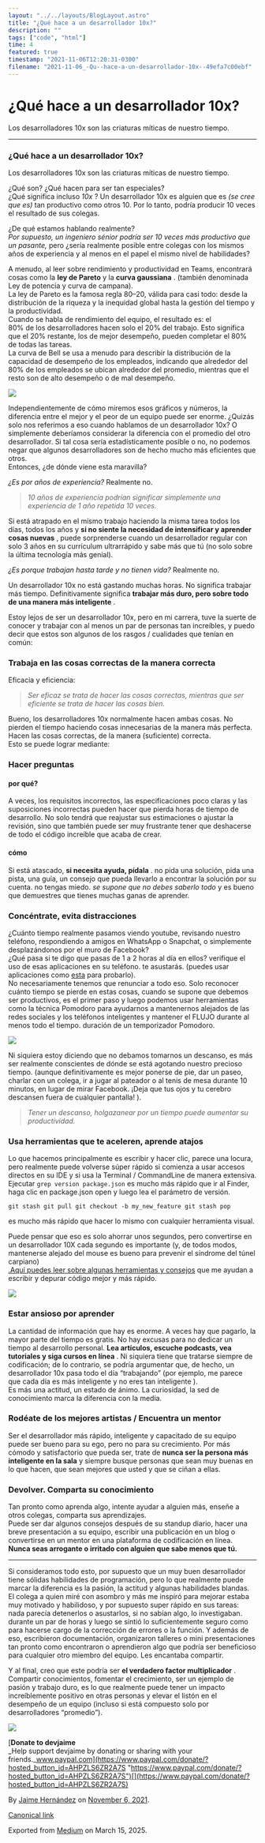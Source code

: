 ```yaml
---
layout: "../../layouts/BlogLayout.astro"
title: "¿Qué hace a un desarrollador 10x?"
description: ""
tags: ["code", "html"]
time: 4
featured: true
timestamp: "2021-11-06T12:20:31-0300"
filename: "2021-11-06_-Qu--hace-a-un-desarrollador-10x--49efa7c00ebf"
---
```



¿Qué hace a un desarrollador 10x?
=================================

Los desarrolladores 10x son las criaturas míticas de nuestro tiempo.

* * *

### ¿Qué hace a un desarrollador 10x?

Los desarrolladores 10x son las criaturas míticas de nuestro tiempo.

¿Qué son? ¿Qué hacen para ser tan especiales?  
¿Qué significa incluso _10x_ ? Un desarrollador 10x es alguien que es _(se cree que es)_ tan productivo como otros 10. Por lo tanto, podría producir 10 veces el resultado de sus colegas.

¿De qué estamos hablando realmente?  
_Por supuesto, un ingeniero sénior podría ser 10 veces más productivo que un pasante,_ pero ¿sería realmente posible entre colegas con los mismos años de experiencia y al menos en el papel el mismo nivel de habilidades?

A menudo, al leer sobre rendimiento y productividad en Teams, encontrará cosas como la **ley de Pareto** y la **curva gaussiana** . (también denominada Ley de potencia y curva de campana).  
La ley de Pareto es la famosa regla 80–20, válida para casi todo: desde la distribución de la riqueza y la inequidad global hasta la gestión del tiempo y la productividad.  
Cuando se habla de rendimiento del equipo, el resultado es: el  
80% de los desarrolladores hacen solo el 20% del trabajo. Esto significa que el 20% restante, los de mejor desempeño, pueden completar el 80% de todas las tareas.  
La curva de Bell se usa a menudo para describir la distribución de la capacidad de desempeño de los empleados, indicando que alrededor del 80% de los empleados se ubican alrededor del promedio, mientras que el resto son de alto desempeño o de mal desempeño.

![](https://cdn-images-1.medium.com/max/800/0*4gjFhxGkqlUKexvI.png)

Independientemente de cómo miremos esos gráficos y números, la diferencia entre el mejor y el peor de un equipo puede ser enorme. ¿Quizás solo nos referimos a eso cuando hablamos de un desarrollador 10x? O simplemente deberíamos considerar la diferencia con el promedio del otro desarrollador. Si tal cosa sería estadísticamente posible o no, no podemos negar que algunos desarrolladores son de hecho mucho más eficientes que otros.  
Entonces, ¿de dónde viene esta maravilla?

_¿Es por años de experiencia?_ Realmente no.

> _10 años de experiencia podrían significar simplemente una experiencia de 1 año repetida 10 veces._

Si está atrapado en el mismo trabajo haciendo la misma tarea todos los días, todos los años y **si no siente la necesidad de intensificar y aprender cosas nuevas** , puede sorprenderse cuando un desarrollador regular con solo 3 años en su currículum ultrarrápido y sabe más que tú (no solo sobre la última tecnología más genial).

_¿Es porque trabajan hasta tarde y no tienen vida?_ Realmente no.

Un desarrollador 10x no está gastando muchas horas. No significa trabajar más tiempo. Definitivamente significa **trabajar más duro, pero sobre todo de una manera más inteligente** .

Estoy lejos de ser un desarrollador 10x, pero en mi carrera, tuve la suerte de conocer y trabajar con al menos un par de personas tan increíbles, y puedo decir que estos son algunos de los rasgos / cualidades que tenían en común:

### Trabaja en las cosas correctas de la manera correcta

Eficacia y eficiencia:

> _Ser eficaz se trata de hacer las cosas correctas, mientras que ser eficiente se trata de hacer las cosas bien._

Bueno, los desarrolladores 10x normalmente hacen ambas cosas. No pierden el tiempo haciendo cosas innecesarias de la manera más perfecta. Hacen las cosas correctas, de la manera (suficiente) correcta.  
Esto se puede lograr mediante:

### Hacer preguntas

#### por qué?

A veces, los requisitos incorrectos, las especificaciones poco claras y las suposiciones incorrectas pueden hacer que pierda horas de tiempo de desarrollo. No solo tendrá que reajustar sus estimaciones o ajustar la revisión, sino que también puede ser muy frustrante tener que deshacerse de todo el código increíble que acaba de crear.

#### cómo

Si está atascado, **si necesita ayuda, pídala** . no pida una solución, pida una pista, una guía, un consejo que pueda llevarlo a encontrar la solución por su cuenta. no tengas miedo. _se supone que no debes saberlo todo_ y es bueno que demuestres que tienes muchas ganas de aprender.

### Concéntrate, evita distracciones

¿Cuánto tiempo realmente pasamos viendo youtube, revisando nuestro teléfono, respondiendo a amigos en WhatsApp o Snapchat, o simplemente desplazándonos por el muro de Facebook?  
¿Qué pasa si te digo que pasas de 1 a 2 horas al día en ellos? verifique el uso de esas aplicaciones en su teléfono. te asustarás. (puedes usar aplicaciones como [esta](https://play.google.com/store/apps/details?id=com.zerodesktop.appdetox.qualitytime) para probarlo).  
No necesariamente tenemos que renunciar a todo eso. Solo reconocer cuánto tiempo se pierde en estas cosas, cuando se supone que debemos ser productivos, es el primer paso y luego podemos usar herramientas como la técnica Pomodoro para ayudarnos a mantenernos alejados de las redes sociales y los teléfonos inteligentes y mantener el FLUJO durante al menos todo el tiempo. duración de un temporizador Pomodoro.

![](https://cdn-images-1.medium.com/max/800/0*JtV8_kXE8OuHCR1M.gif)

Ni siquiera estoy diciendo que no debamos tomarnos un descanso, es más ser realmente conscientes de dónde se está agotando nuestro precioso tiempo. (aunque definitivamente es mejor ponerse de pie, dar un paseo, charlar con un colega, ir a jugar al pateador o al tenis de mesa durante 10 minutos, en lugar de mirar Facebook. ¡Deja que tus ojos y tu cerebro descansen fuera de cualquier pantalla! ).

> _Tener un descanso, holgazanear por un tiempo puede aumentar su productividad._

### Usa herramientas que te aceleren, aprende atajos

Lo que hacemos principalmente es escribir y hacer clic, parece una locura, pero realmente puede volverse súper rápido si comienza a usar accesos directos en su IDE y si usa la Terminal / CommandLine de manera extensiva. Ejecutar `grep version package.json` es mucho más rápido que ir al Finder, haga clic en package.json open y luego lea el parámetro de versión.

    git stash git pull git checkout -b my_new_feature git stash pop

es mucho más rápido que hacer lo mismo con cualquier herramienta visual.

Puede pensar que eso es solo ahorrar unos segundos, pero convertirse en un desarrollador 10X cada segundo es importante (y, de todos modos, mantenerse alejado del mouse es bueno para prevenir el síndrome del túnel carpiano)  
[.Aquí puedes leer sobre algunas herramientas y consejos](https://dev.to/dvddpl/tools-i-wish-i-knew-from-the-start-48kl) que me ayudan a escribir y depurar código mejor y más rápido.

![](https://cdn-images-1.medium.com/max/800/0*fKk5xp5hrt5OwpC2.gif)

### Estar ansioso por aprender

La cantidad de información que hay es enorme. A veces hay que pagarlo, la mayor parte del tiempo es gratis. No hay excusas para no dedicar un tiempo al desarrollo personal. **Lea artículos, escuche podcasts, vea tutoriales y siga cursos en línea** . Ni siquiera tiene que tratarse siempre de codificación; de lo contrario, se podría argumentar que, de hecho, un desarrollador 10x pasa todo el día “trabajando” (por ejemplo, me parece que cada día es más inteligente y no eres tan inteligente ).  
Es más una actitud, un estado de ánimo. La curiosidad, la sed de conocimiento marca la diferencia con la media.

### Rodéate de los mejores artistas / Encuentra un mentor

Ser el desarrollador más rápido, inteligente y capacitado de su equipo puede ser bueno para su ego, pero no para su crecimiento. Por más cómodo y satisfactorio que pueda ser, trate de **nunca ser la persona más inteligente en la sala** y siempre busque personas que sean muy buenas en lo que hacen, que sean mejores que usted y que se ciñan a ellas.

### Devolver. Comparta su conocimiento

Tan pronto como aprenda algo, intente ayudar a alguien más, enseñe a otros colegas, comparta sus aprendizajes.  
Puede ser dar algunos consejos después de su standup diario, hacer una breve presentación a su equipo, escribir una publicación en un blog o convertirse en un mentor en una plataforma de codificación en línea.  
**Nunca seas arrogante o irritado con alguien que sabe menos que tú.**

* * *

Si consideramos todo esto, por supuesto que un muy buen desarrollador tiene sólidas habilidades de programación, pero lo que realmente puede marcar la diferencia es la pasión, la actitud y algunas habilidades blandas.  
El colega a quien miré con asombro y más me inspiró para mejorar estaba muy motivado y habilidoso, y por supuesto super rápido en sus tareas: nada parecía detenerlos o asustarlos, si no sabían algo, lo investigaban. durante un par de horas y luego se sintió lo suficientemente seguro como para hacerse cargo de la corrección de errores o la función. Y además de eso, escribieron documentación, organizaron talleres o mini presentaciones tan pronto como encontraron o aprendieron algo que podría ser beneficioso para cualquier otro miembro del equipo. Les encantaba compartir.

Y al final, creo que este podría ser **el verdadero factor multiplicador** . Compartir conocimientos, fomentar el crecimiento, ser un ejemplo de pasión y trabajo duro, es lo que realmente puede tener un impacto increíblemente positivo en otras personas y elevar el listón en el desempeño de un equipo (incluso si está compuesto solo por desarrolladores “promedio”).

![](https://cdn-images-1.medium.com/max/800/0*Kx-vzyFTXdHRtM-Y.jpg)

[**Donate to devjaime**  
_Help support devjaime by donating or sharing with your friends._www.paypal.com](https://www.paypal.com/donate/?hosted_button_id=AHPZLS6ZR2A7S "https://www.paypal.com/donate/?hosted_button_id=AHPZLS6ZR2A7S")[](https://www.paypal.com/donate/?hosted_button_id=AHPZLS6ZR2A7S)

By [Jaime Hernández](https://medium.com/@devjaime) on [November 6, 2021](https://medium.com/p/49efa7c00ebf).

[Canonical link](https://medium.com/@devjaime/qu%C3%A9-hace-a-un-desarrollador-10x-49efa7c00ebf)

Exported from [Medium](https://medium.com) on March 15, 2025.